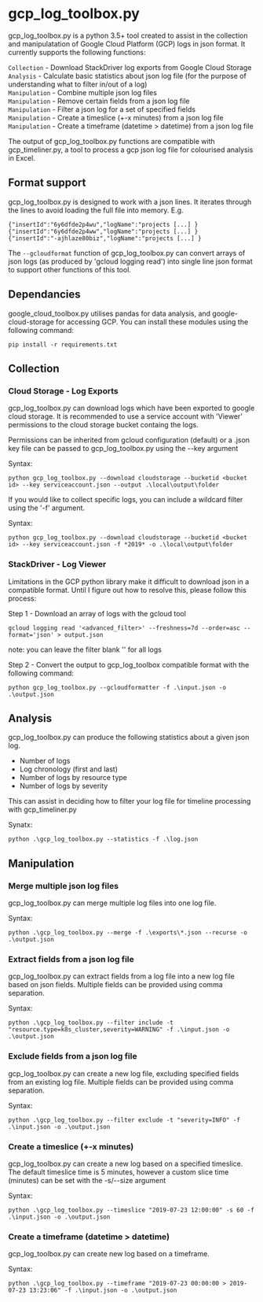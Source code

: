 # gcp_log_toolbox.py    
gcp_log_toolbox.py is a python 3.5+ tool created to assist in the collection and manipulatation of Google Cloud Platform (GCP) logs in json format. It currently supports the following functions:  

`Collection` - Download StackDriver log exports from Google Cloud Storage  
`Analysis` - Calculate basic statistics about json log file (for the purpose of understanding what to filter in/out of a log)  
`Manipulation` - Combine multiple json log files  
`Manipulation` - Remove certain fields from a json log file  
`Manipulation` - Filter a json log for a set of specified fields  
`Manipulation` - Create a timeslice (+-x minutes) from a json log file  
`Manipulation` - Create a timeframe (datetime > datetime) from a json log file

The output of gcp_log_toolbox.py functions are compatible with gcp_timeliner.py, a tool to process a gcp json log file for colourised analysis in Excel.

## Format support
gcp_log_toolbox.py is designed to work with a json lines. It iterates through the lines to avoid loading the full file into memory. E.g.
```
{"insertId":"6y6dfde2p4wu","logName":"projects [...] }
{"insertId":"6y6dfde2p4ww","logName":"projects [...] }
{"insertId":"-ajhlaze80biz","logName":"projects [...] }
```

The `--gcloudformat` function of gcp_log_toolbox.py can convert arrays of json logs (as produced by 'gcloud logging read') into single line json format to support other functions of this tool.

## Dependancies
google_cloud_toolbox.py utilises pandas for data analysis, and google-cloud-storage for accessing GCP. You can install these modules using the following command:
```
pip install -r requirements.txt
```

## Collection

### Cloud Storage - Log Exports

gcp_log_toolbox.py can download logs which have been exported to google cloud storage. It is recommended to use a service account with 'Viewer' permissions to the cloud storage bucket containg the logs. 

Permissions can be inherited from gcloud configuration (default) or a .json key file can be passed to gcp_log_toolbox.py using the --key argument

Syntax:
```
python gcp_log_toolbox.py --download cloudstorage --bucketid <bucket id> --key serviceaccount.json --output .\local\output\folder
```
If you would like to collect specific logs, you can include a wildcard filter using the '-f' argument.  

Syntax:
```
python gcp_log_toolbox.py --download cloudstorage --bucketid <bucket id> --key serviceaccount.json -f *2019* -o .\local\output\folder
```

### StackDriver - Log Viewer
Limitations in the GCP python library make it difficult to download json in a compatible format.
Until I figure out how to resolve this, please follow this process:

Step 1 - Download an array of logs with the gcloud tool
```
gcloud logging read '<advanced_filter>' --freshness=7d --order=asc --format='json' > output.json  
```
note: you can leave the filter blank '' for all logs


Step 2 - Convert the output to gcp_log_toolbox compatible format with the following command:
```
python gcp_log_toolbox.py --gcloudformatter -f .\input.json -o .\output.json
```


## Analysis
gcp_log_toolbox.py can produce the following statistics about a given json log.
* Number of logs
* Log chronology (first and last)
* Number of logs by resource type
* Number of logs by severity

This can assist in deciding how to filter your log file for timeline processing with gcp_timeliner.py

 Synatx:  
```
python .\gcp_log_toolbox.py --statistics -f .\log.json
```

## Manipulation

### Merge multiple json log files  
gcp_log_toolbox.py can merge multiple log files into one log file.

Syntax:
```
python .\gcp_log_toolbox.py --merge -f .\exports\*.json --recurse -o .\output.json
```

### Extract fields from a json log file 
gcp_log_toolbox.py can extract fields from a log file into a new log file based on json fields. Multiple fields can be provided using comma separation.

Syntax:
```
python .\gcp_log_toolbox.py --filter include -t "resource.type=k8s_cluster,severity=WARNING" -f .\input.json -o .\output.json
```

### Exclude fields from a json log file 
gcp_log_toolbox.py can create a new log file, excluding specified fields from an existing log file. Multiple fields can be provided using comma separation.

Syntax:
```
python .\gcp_log_toolbox.py --filter exclude -t "severity=INFO" -f .\input.json -o .\output.json
```

### Create a timeslice (+-x minutes)  
gcp_log_toolbox.py can create a new log based on a specified timeslice. The default timeslice time is 5 minutes, however a custom slice time (minutes) can be set with the -s/--size argument

Syntax:
```
python .\gcp_log_toolbox.py --timeslice "2019-07-23 12:00:00" -s 60 -f .\input.json -o .\output.json
```

### Create a timeframe (datetime > datetime)  
gcp_log_toolbox.py can create new log based on a timeframe. 

Syntax:
```
python .\gcp_log_toolbox.py --timeframe "2019-07-23 00:00:00 > 2019-07-23 13:23:06" -f .\input.json -o .\output.json
```


